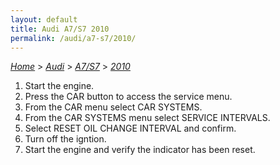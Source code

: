 ```yaml
---
layout: default
title: Audi A7/S7 2010
permalink: /audi/a7-s7/2010/
---
```

[*Home*](/) > [*Audi*](/audi/) > [*A7/S7*](/audi/a7-s7/) > [*2010*](/audi/a7-s7/2010/)
1. Start the engine.
2. Press the CAR button to access the service menu.
3. From the CAR menu select CAR SYSTEMS.
4. From the CAR SYSTEMS menu select SERVICE INTERVALS.
5. Select RESET OIL CHANGE INTERVAL and confirm.
6. Turn off the igntion.
7. Start the engine and verify the indicator has been reset.
